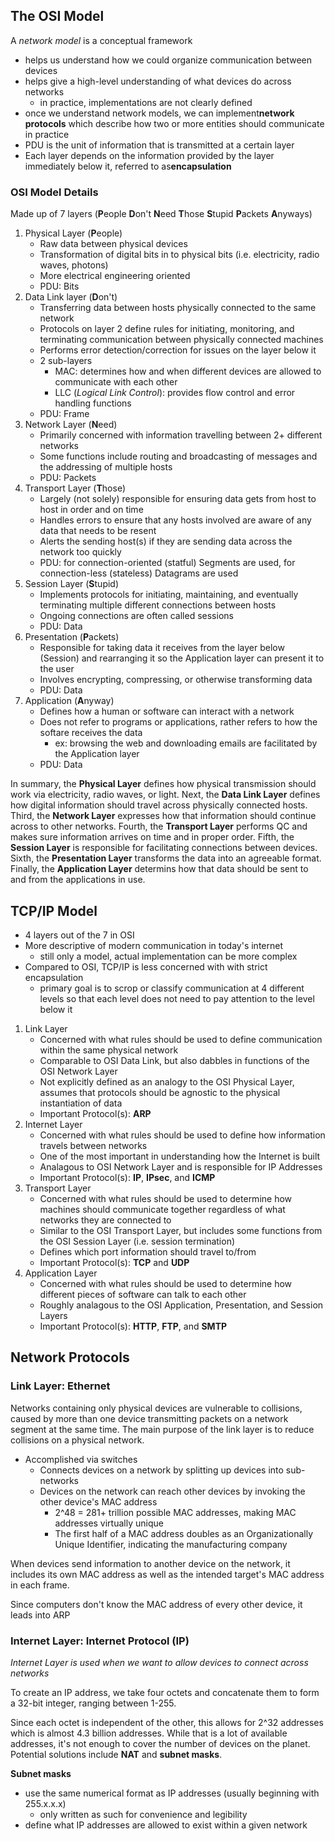## The OSI Model

A _network model_ is a conceptual framework

- helps us understand how we could organize communication between devices
- helps give a high-level understanding of what devices do across networks
  - in practice, implementations are not clearly defined
- once we understand network models, we can implement**network protocols** which describe how two or more entities should communicate in practice
- PDU is the unit of information that is transmitted at a certain layer
- Each layer depends on the information provided by the layer immediately below it, referred to as**encapsulation**

### OSI Model Details

Made up of 7 layers (**P**eople **D**on't **N**eed **T**hose **S**tupid **P**ackets **A**nyways)

1. Physical Layer (**P**eople)
   - Raw data between physical devices
   - Transformation of digital bits in to physical bits (i.e. electricity, radio waves, photons)
   - More electrical engineering oriented
   - PDU: Bits
2. Data Link layer (**D**on't)
   - Transferring data between hosts physically connected to the same network
   - Protocols on layer 2 define rules for initiating, monitoring, and terminating communication between physically connected machines
   - Performs error detection/correction for issues on the layer below it
   - 2 sub-layers
     - MAC: determines how and when different devices are allowed to communicate with each other
     - LLC (_Logical Link Control_): provides flow control and error handling functions
   - PDU: Frame
3. Network Layer (**N**eed)
   - Primarily concerned with information travelling between 2+ different networks
   - Some functions include routing and broadcasting of messages and the addressing of multiple hosts
   - PDU: Packets
4. Transport Layer (**T**hose)
   - Largely (not solely) responsible for ensuring data gets from host to host in order and on time
   - Handles errors to ensure that any hosts involved are aware of any data that needs to be resent
   - Alerts the sending host(s) if they are sending data across the network too quickly
   - PDU: for connection-oriented (statful) Segments are used, for connection-less (stateless) Datagrams are used
5. Session Layer (**S**tupid)
   - Implements protocols for initiating, maintaining, and eventually terminating multiple different connections between hosts
   - Ongoing connections are often called sessions
   - PDU: Data
6. Presentation (**P**ackets)
   - Responsible for taking data it receives from the layer below (Session) and rearranging it so the Application layer can present it to the user
   - Involves encrypting, compressing, or otherwise transforming data
   - PDU: Data
7. Application (**A**nyway)
   - Defines how a human or software can interact with a network
   - Does not refer to programs or applications, rather refers to how the softare receives the data
     - ex: browsing the web and downloading emails are facilitated by the Application layer
   - PDU: Data

In summary, the **Physical Layer** defines how physical transmission should work via electricity, radio waves, or light. Next, the **Data Link Layer** defines how digital information should travel across physically connected hosts. Third, the **Network Layer** expresses how that information should continue across to other networks. Fourth, the **Transport Layer** performs QC and makes sure information arrives on time and in proper order. Fifth, the **Session Layer** is responsible for facilitating connections between devices. Sixth, the **Presentation Layer** transforms the data into an agreeable format. Finally, the **Application Layer** determins how that data should be sent to and from the applications in use.

## TCP/IP Model

- 4 layers out of the 7 in OSI
- More descriptive of modern communication in today's internet
  - still only a model, actual implementation can be more complex
- Compared to OSI, TCP/IP is less concerned with with strict encapsulation
  - primary goal is to scrop or classify communication at 4 different levels so that each level does not need to pay attention to the level below it

1. Link Layer
   - Concerned with what rules should be used to define communication within the same physical network
   - Comparable to OSI Data Link, but also dabbles in functions of the OSI Network Layer
   - Not explicitly defined as an analogy to the OSI Physical Layer, assumes that protocols should be agnostic to the physical instantiation of data
   - Important Protocol(s): **ARP**
2. Internet Layer
   - Concerned with what rules should be used to define how information travels between networks
   - One of the most important in understanding how the Internet is built
   - Analagous to OSI Network Layer and is responsible for IP Addresses
   - Important Protocol(s): **IP**, **IPsec**, and **ICMP**
3. Transport Layer
   - Concerned with what rules should be used to determine how machines should communicate together regardless of what networks they are connected to
   - Similar to the OSI Transport Layer, but includes some functions from the OSI Session Layer (i.e. session termination)
   - Defines which port information should travel to/from
   - Important Protocol(s): **TCP** and **UDP**
4. Application Layer
   - Concerned with what rules should be used to determine how different pieces of software can talk to each other
   - Roughly analagous to the OSI Application, Presentation, and Session Layers
   - Important Protocol(s): **HTTP**, **FTP**, and **SMTP**

## Network Protocols

### Link Layer: Ethernet

Networks containing only physical devices are vulnerable to collisions, caused by more than one device transmitting packets on a network segment at the same time. The main purpose of the link layer is to reduce collisions on a physical network.

- Accomplished via switches
  - Connects  devices on a network by splitting up devices into sub-networks
  - Devices on the network can reach other devices by invoking the other device's MAC address
    - 2^48 = 281+ trillion possible MAC addresses, making MAC addresses virtually unique
    - The first half of a MAC address doubles as an Organizationally Unique Identifier, indicating the manufacturing company

When devices send information to another device on the network, it includes its own MAC address as well as the intended target's MAC address in each frame.

Since computers don't know the MAC address of every other device, it leads into ARP

### Internet Layer: Internet Protocol (IP)
*Internet Layer is used when we want to allow devices to connect across networks*

To create an IP address, we take four octets and concatenate them to form a 32-bit integer, ranging between 1-255.

Since each octet is independent of the other, this allows for 2^32 addresses which is almost 4.3 billion addresses. While that is a lot of available addresses, it's not enough to cover the number of devices on the planet. Potential solutions include **NAT** and **subnet masks**.

**Subnet masks**
- use the same numerical format as IP addresses (usually beginning with 255.x.x.x)
  - only written as such for convenience and legibility
- define what IP addresses are allowed to exist within a given network